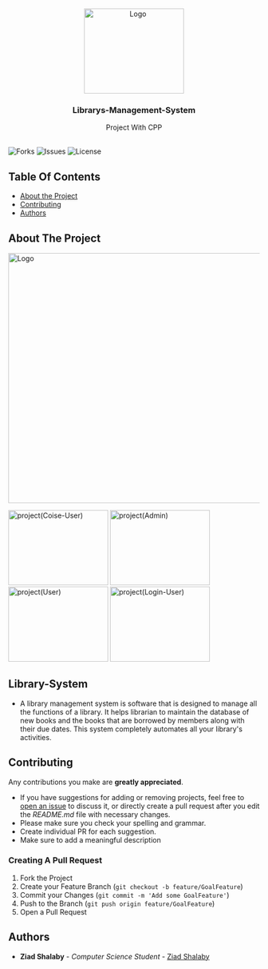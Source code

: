 

<br/>
<p align="center">
  <a href="https://github.com/ZeadShalaby/Librarys-Management-System">
    <img src="https://i.imgur.com/fjeJsE8.png" alt="Logo" width="200" height="170">
  </a>
  

<h3 align="center">Librarys-Management-System</h3>

  <p align="center">
    Project With CPP
    <br/>
    <br/>
  </p>


![Forks](https://img.shields.io/github/forks/ZeadShalaby/Librarys-Management-System?style=social) ![Issues](https://img.shields.io/github/issues/ZeadShalaby/Librarys-Management-System) ![License](https://img.shields.io/github/license/ZeadShalaby/Librarys-Management-System)

## Table Of Contents

* [About the Project](#about-the-project)
* [Contributing](#contributing)
* [Authors](#authors)

## About The Project


 <img src="https://i.imgur.com/KmyU5zz.png" alt="Logo" width="900" height="500">
 <br/>
<p >
 <img src="https://i.imgur.com/z96h1vb.png" alt="project(Coise-User)" width="200" height="150">
 <img src="https://i.imgur.com/6Xxnqhv.png" alt="project(Admin)" width="200" height="150">
 <img src="https://i.imgur.com/JE3vHEI.png" alt="project(User)" width="200" height="150">
 <img src="https://i.imgur.com/UKpjKbc.png" alt="project(Login-User)" width="200" height="150">
</p>

## Library-System
* A library management system is software that is designed to manage all the functions of a library. It helps librarian to maintain the database of new books and the books that are borrowed by members along with their due dates. This system completely automates all your library's activities.


## Contributing

Any contributions you make are **greatly appreciated**.

* If you have suggestions for adding or removing projects, feel free
  to [open an issue](https://github.com/ZeadShalaby/Librarys-Management-System/issues/new) to discuss it, or directly
  create a pull request after you edit the *README.md* file with necessary changes.
* Please make sure you check your spelling and grammar.
* Create individual PR for each suggestion.
* Make sure to add a meaningful description

### Creating A Pull Request

1. Fork the Project
2. Create your Feature Branch (`git checkout -b feature/GoalFeature`)
3. Commit your Changes (`git commit -m 'Add some GoalFeature'`)
4. Push to the Branch (`git push origin feature/GoalFeature`)
5. Open a Pull Request

## Authors

* **Ziad Shalaby** - *Computer Science Student* - [Ziad Shalaby](https://github.com/ZeadShalaby)

